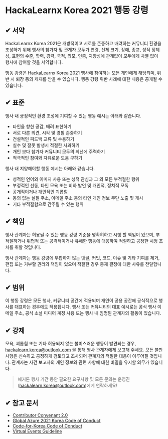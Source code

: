 # HackaLearnx Korea 2021 행동 강령

## ✔ 서약
HackaLearnx Korea 2021은 개방적이고 서로를 존중하고 배려하는 커뮤니티 환경을 조성하기 위해 행사의 참가자 및 관계자 모두가 연령, 신체 크기, 장애, 종교, 성적 정체성, 표현의 수준, 학력, 경력, 국적, 외모, 인종, 지향성에 관계없이 모두에게 차별 없이 행사에 참여할 것을 서약합니다.

행동 강령은 HackaLearnx Korea 2021 행사에 참여하는 모든 개인에게 해당되며, 위반 시 퇴장 등의 제재를 받을 수 있습니다. 행동 강령 위반 사례에 대한 내용은 공개될 수 있습니다.

## ✔ 표준
행사 내 긍정적인 환경 조성에 기여할 수 있는 행동 예시는 아래와 같습니다.
- 타인을 향한 공감, 배려 표현하기
- 서로 다른 의견, 시각 및 경험 존중하기
- 건설적인 피드백 교류 및 수용하기
- 실수 및 잘못 발생시 적절한 사과하기
- 개인 보다 참가자 커뮤니티 모두의 최선에 주력하기
- 적극적인 참여와 자유로운 도움 구하기

행사 내 지양해야할 행동 예시는 아래와 같습니다.
- 성적인 언어와 이미지 사용 또는 성적 관심과 그 외 모든 부적절한 행위
- 부정적인 선동, 타인 모욕 또는 비하 발언 및 개인적, 정치적 모독
- 공개적이거나 개인적인 괴롭힘
- 동의 없는 실질 주소, 이메일 주소 등의 타인 개인 정보 무단 노출 및 게시
- 기타 부적절함으로 간주될 수 있는 행위

## ✔ 책임
행사 관계자는 허용될 수 있는 행동 강령 기준을 명확히하고 시행 할 책임이 있으며, 부적절하거나 위협적 또는 공격적이거나 유해한 행동에 대응하여 적절하고 공정한 시정 조치를 취할 것입니다.

행사 관계자는 행동 강령에 부합하지 않는 댓글, 커밋, 코드, 이슈 및 기타 기여를 제거, 편집 또는 거부할 권리와 책임이 있으며 적절한 경우 중재 결정에 대한 사유를 전달합니다.

## ✔ 범위
이 행동 강령은 모든 행사, 커뮤니티 공간에 적용되며 개인이 공용 공간에 공식적으로 행사를 대표하는 경우에도 적용됩니다. 행사 또는 커뮤니티의 대표 예시로는 공식 행사 이메일 주소, 공식 소셜 미디어 계정 사용 또는 행사 내 임명된 관계자의 활동이 있습니다. 

## ✔ 강제
모욕, 괴롭힘 또는 기타 허용되지 않는 불미스러운 행동이 발견되는 경우, [hackalearn.korea@outlook.com](mailto:hackalearn.korea@outlook.com) 을 통해 행사 관계자에게 보고해 주세요. 모든 불만사항은 신속하고 공정하게 검토되고 조사되어 관계자의 적절한 대응이 이루어질 것입니다. 관계자는 사건 보고자의 개인 정보와 관련 사항에 대한 비밀을 유지할 의무가 있습니다. 

> 해커톤 행사 기간 동안 필요한 요구사항 및 모든 문의는 운영진(hackalearn.korea@outlook.com)에게 연락하세요!

## ✔ 참고 문서
- [Contributor Convenant 2.0](https://www.contributor-covenant.org/version/2/0/code_of_conduct/)
- [Global Azure 2021 Korea Code of Conduct](https://github.com/krazure/gab2020kr/blob/master/CODE-OF-CONDUCT.md)
- [Code-for-Korea Code of Conduct](https://github.com/Code-for-Korea/community.identity/blob/master/code_of_conduct.md)
- [Virtual Events Guideline](https://github.com/devrel-kr/virtual-events/tree/translated/l10n/ko-kr)
